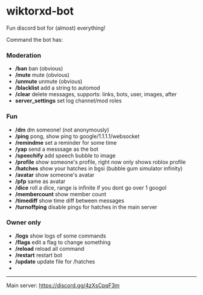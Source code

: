 # wiktorxd-bot

Fun discord bot for (almost) everything!



Command the bot has:

### Moderation 

- **/ban**  ban (obvious)
- **/mute**  mute (obvious)
- **/unmute**  unmute (obvious)
- **/blacklist** add a string to automod
- **/clear** delete messages, supports: links, bots, user, images, after
- **server_settings** set log channel/mod roles


### Fun

- **/dm**  dm someone! (not anonymously)
- **/ping**  pong, show ping to google/1.1.1.1/websocket
- **/remindme**  set a reminder for some time
- **/yap**  send a messsage as the bot 
- **/speechify**  add speech bubble to image
- **/profile** show someone's profile, right now only shows roblox profile
- **/hatches** show your hatches in bgsi (bubble gum simulator infinity)
- **/avatar** show someone's avatar
- **/pfp** same as avatar
- **/dice** roll a dice, range is infinite if you dont go over 1 googol
- **/membercount** show member count
- **/timediff** show time diff between messages
- **/turnoffping** disable pings for hatches in the main server

### Owner only
- **/logs**  show logs of some commands
- **/flags** edit a flag to change something
- **/reload** reload all command
- **/restart** restart bot
- **/update** update file for /hatches
- 
---
Main server: https://discord.gg/4zXsCpqF3m
